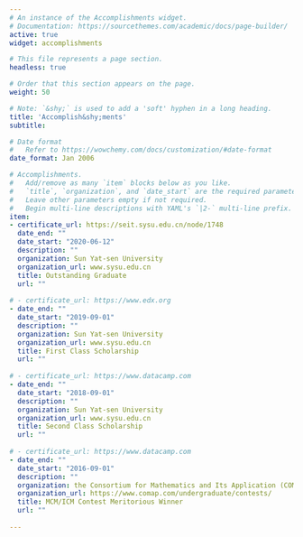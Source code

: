 ```yaml
---
# An instance of the Accomplishments widget.
# Documentation: https://sourcethemes.com/academic/docs/page-builder/
active: true
widget: accomplishments

# This file represents a page section.
headless: true

# Order that this section appears on the page.
weight: 50

# Note: `&shy;` is used to add a 'soft' hyphen in a long heading.
title: 'Accomplish&shy;ments'
subtitle:

# Date format
#   Refer to https://wowchemy.com/docs/customization/#date-format
date_format: Jan 2006

# Accomplishments.
#   Add/remove as many `item` blocks below as you like.
#   `title`, `organization`, and `date_start` are the required parameters.
#   Leave other parameters empty if not required.
#   Begin multi-line descriptions with YAML's `|2-` multi-line prefix.
item:
- certificate_url: https://seit.sysu.edu.cn/node/1748
  date_end: ""
  date_start: "2020-06-12"
  description: ""
  organization: Sun Yat-sen University
  organization_url: www.sysu.edu.cn
  title: Outstanding Graduate
  url: ""
  
# - certificate_url: https://www.edx.org
- date_end: ""
  date_start: "2019-09-01"
  description: ""
  organization: Sun Yat-sen University
  organization_url: www.sysu.edu.cn
  title: First Class Scholarship
  url: ""
  
# - certificate_url: https://www.datacamp.com
- date_end: ""
  date_start: "2018-09-01"
  description: ""
  organization: Sun Yat-sen University
  organization_url: www.sysu.edu.cn
  title: Second Class Scholarship
  url: ""
  
# - certificate_url: https://www.datacamp.com
- date_end: ""
  date_start: "2016-09-01"
  description: ""
  organization: the Consortium for Mathematics and Its Application (COMAP)
  organization_url: https://www.comap.com/undergraduate/contests/
  title: MCM/ICM Contest Meritorious Winner
  url: ""
  
---
```

